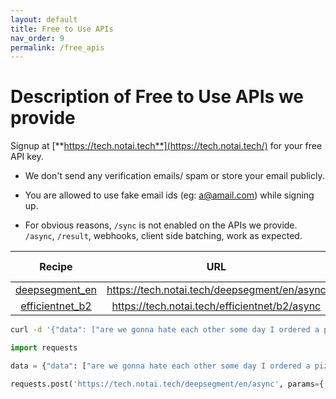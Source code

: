 ```yaml
---
layout: default
title: Free to Use APIs
nav_order: 9
permalink: /free_apis
---
```


# Description of Free to Use APIs we provide

Signup at [**https://tech.notai.tech**](https://tech.notai.tech/) for your free API key.

- We don't send any verification emails/ spam or store your email publicly.

- You are allowed to use fake email ids (eg: a@amail.com) while signing up.

- For obvious reasons, `/sync` is not enabled on the APIs we provide. `/async`, `/result`, webhooks, client side batching, work as expected.


| Recipe                                                                    | URL                                              | Limit| Batch Size |
|:-------------------------------------------------------------------------:|:------------------------------------------------:|:----:|:----------:|
|[deepsegment_en](https://fastdeploy.notai.tech/recipes#deepsegment_enfrit) |https://tech.notai.tech/deepsegment/en/async      |64|16|
|[efficientnet_b2]()                                                        |https://tech.notai.tech/efficientnet/b2/async     |16|4|



```bash
curl -d '{"data": ["are we gonna hate each other some day I ordered a pizza I was hungry"], "webhook": "https://fastdeploy.requestcatcher.com"}' -H "Content-Type: application/json" "https://tech.notai.tech/deepsegment/en/async?api_key=API_KEY"
```

```python
import requests

data = {"data": ["are we gonna hate each other some day I ordered a pizza I was hungry"], "webhook": "https://fastdeploy.requestcatcher.com"}

requests.post('https://tech.notai.tech/deepsegment/en/async', params={'api_key': API_KEY}, json=data).json()
```
